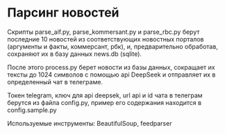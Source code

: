 # Парсинг новостей

Скрипты parse_aif.py, parse_kommersant.py и parse_rbc.py берут последние 10 новостей из соответствующих новостных порталов (аргументы и факты, коммерсант, рбк), и, предварительно обработав, сохраняют их в базу данных news.db (sqlite). 

После этого process.py берет новости из базы данных, сокращает их тексты до 1024 символов с помощью api DeepSeek и отправляет их в определенный чат в телеграме.

Токен telegram, ключ для api deepsek, url api и id чата в телеграм берутся из файла config.py, пример его содержания находится в config.sample.py

Используемые инструменты: BeautifulSoup, feedparser